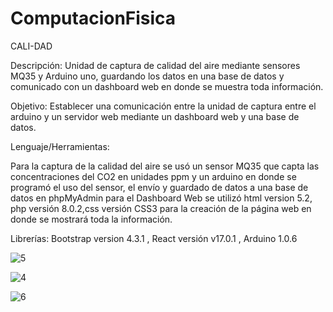 # ComputacionFisica

CALI-DAD

Descripción: Unidad de captura de calidad del aire mediante sensores MQ35 y Arduino uno, guardando los datos en una base de datos y comunicado con un dashboard web en donde se muestra toda información. 

Objetivo: Establecer una comunicación entre la unidad de captura entre el arduino y un servidor web mediante un dashboard web y una base de datos.

Lenguaje/Herramientas:

Para la captura de la calidad del aire se usó un sensor MQ35 que capta las concentraciones del CO2 en unidades ppm y un arduino en donde se programó el uso del sensor, el envío y guardado de datos a una base de datos en phpMyAdmin para el Dashboard Web se utilizó html version 5.2, php versión 8.0.2,css versión CSS3 para la creación de la página web en donde se mostrará toda la información.

Librerías: Bootstrap version 4.3.1 , React versión v17.0.1 , Arduino 1.0.6


![5](https://user-images.githubusercontent.com/53912323/110991051-1ea2d480-8342-11eb-8b25-726165b1d0e9.PNG)


![4](https://user-images.githubusercontent.com/53912323/110991149-3ed29380-8342-11eb-99f4-9c446137ccef.PNG)


![6](https://user-images.githubusercontent.com/53912323/110991371-8bb66a00-8342-11eb-9c0c-1ec1a60d4dfe.PNG)


